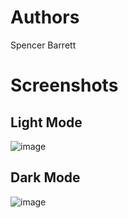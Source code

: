 ﻿# Authors
Spencer Barrett

# Screenshots
## Light Mode
![image](https://user-images.githubusercontent.com/89826196/206612846-23bfbd4e-3af0-4546-b35f-3d73ff6b7034.png)
## Dark Mode
![image](https://user-images.githubusercontent.com/89826196/206613019-449edcbf-6b3e-4341-9b08-f80e9c05e0ab.png)

